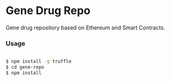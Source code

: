 # Gene Drug Repo

Gene drug repository based on Ethereum and Smart Contracts.

### Usage ###

```bash

$ npm install -g truffle
$ cd gene-repo
$ npm install

```